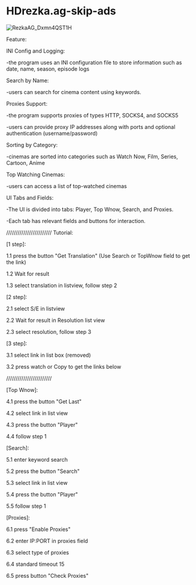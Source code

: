 # HDrezka.ag-skip-ads

![RezkaAG_Dxmn4QST1H](https://github.com/CyberP1nk/HDrezka.ag-skip-ads/assets/80653515/7d56d3fa-5005-4be2-9cd9-c0ed80017f07)

Feature:

INI Config and Logging:

-the program uses an INI configuration file to store information such as date, name, season, episode logs

Search by Name:

-users can search for cinema content using keywords.

Proxies Support:

-the program supports proxies of types HTTP, SOCKS4, and SOCKS5

-users can provide proxy IP addresses along with ports and optional authentication (username/password)

Sorting by Category:

-cinemas are sorted into categories such as Watch Now, Film, Series, Cartoon, Anime

Top Watching Cinemas:

-users can access a list of top-watched cinemas

UI Tabs and Fields:

-The UI is divided into tabs: Player, Top Wnow, Search, and Proxies.

-Each tab has relevant fields and buttons for interaction.
	
////////////////////////
Tutorial:

[1 step]:

1.1 press the button "Get Translation" (Use Search or TopWnow field to get the link)

1.2 Wait for result

1.3 select translation in listview, follow step 2

[2 step]:

2.1 select S/E in listview 

2.2 Wait for result in Resolution list view

2.3 select resolution, follow step 3

[3 step]:

3.1 select link in list box (removed)

3.2 press watch or Copy to get the links below

////////////////////////

[Top Wnow]:

4.1 press the button "Get Last"

4.2 select link in list view

4.3 press the button "Player"

4.4 follow step 1

[Search]:

5.1 enter keyword search

5.2 press the button "Search"

5.3 select link in list view

5.4 press the button "Player"

5.5 follow step 1

[Proxies]:

6.1 press "Enable Proxies"

6.2 enter IP:PORT in proxies field

6.3 select type of proxies

6.4 standard timeout 15

6.5 press button "Check Proxies"
